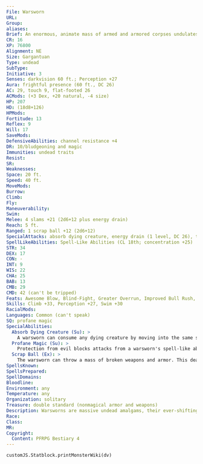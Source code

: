 ```yaml
---
File: Warsworn
URL: 
Group: 
aliases: 
Brief: An enormous, animate mass of armed and armored corpses undulates forth, like a siege tower of steel-girded flesh.
CR: 16
XP: 76800
Alignment: NE
Size: Gargantuan
Type: undead
SubType: 
Initiative: 3
Senses: darkvision 60 ft.; Perception +27
Aura: frightful presence (60 ft., DC 26)
AC: 29, touch 9, flat-footed 26
ACMods: (+3 Dex, +20 natural, -4 size)
HP: 207
HD: (18d8+126)
HPMods: 
Fortitude: 13
Reflex: 9
Will: 17
SaveMods: 
DefensiveAbilities: channel resistance +4
DR: 10/bludgeoning and magic
Immunities: undead traits
Resist: 
SR: 
Weaknesses: 
Space: 20 ft.
Speed: 40 ft.
MoveMods: 
Burrow: 
Climb: 
Fly: 
Maneuverability: 
Swim: 
Melee: 4 slams +21 (2d6+12 plus energy drain)
Reach: 5 ft.
Ranged: 1 scrap ball +12 (2d6+12)
SpecialAttacks: absorb dying creature, energy drain (1 level, DC 26), trample (2d6+18, DC 31)
SpellLikeAbilities: Spell-Like Abilities (CL 18th; concentration +25)  3/day-extended animate objects (7 Medium weapons only), telekinesis (violent thrust, heavy armor only)
STR: 34
DEX: 17
CON: -
INT: 9
WIS: 22
CHA: 25
BAB: 13
CMB: 29
CMD: 42 (can't be tripped)
Feats: Awesome Blow, Blind-Fight, Greater Overrun, Improved Bull Rush, Improved Overrun, Lightning Reflexes, Power Attack, Step Up, Strike Back
Skills: Climb +33, Perception +27, Swim +30
RacialMods: 
Languages: Common (can't speak)
SQ: profane magic
SpecialAbilities:
  Absorb Dying Creature (Su): >
    A warsworn can consume any dying creature by moving into the same space. This immediately kills the creature, absorbs the corpse into the warsworn, and heals the warsworn by an amount equal to the creature's Constitution score. Absorbed corpses can't be resurrected by any effect short of a miracle or wish until the warsworn that consumed them is destroyed.
  Profane Magic (Su): >
    Protection from evil blocks attacks from a warsworn's spell-like abilities. Weapons animated by the warsworn are damaged by channeled energy as if undead.
  Scrap Ball (Ex): >
    The warsworn can throw a mass of broken weapons and armor. This deals an amount of damage equal to 2d6 + the warsworn's Strength modifier, and has a range increment of 20 feet.
SpellsKnown: 
SpellsPrepared: 
SpellDomains: 
Bloodline: 
Environment: any
Temperature: any
Organization: solitary
Treasure: double standard (nonmagical armor and weapons)
Description: Warsworns are massive undead amalgams, their ever-shifting, chaotic bodies composed of countless slain soldiers and their armor and weapons. The shambling, serpentine form of a warsworn creates a grotesque, metallic cacophony as the weapons and armor of countless souls clash as though still in the throes of a never-ending battle. A warsworn forms by the will of a god or goddess of undeath or war, or spontaneously from the bloodlust and wrath of a battlefield of dead soldiers. Once created, a warsworn exists to spread the rage of war, ravage the land, and spread the carnage of battle. A typical warsworn weighs several tons and can reach a height of up to 25 feet. A newly formed one is much smaller, but quickly consumes nearby corpses from a battlefield or mass grave and swells to its full size. It is always hungry for more dying bodies. It prefers to absorb warriors and soldiers, but willingly consumes any suitable humanoid. Its constant grinding motion breaks its component parts, giving it plenty of scrap to hurl at distant foes.
Race: 
Class: 
MR: 
Copyright:
  Content: PFRPG Bestiary 4
---
```

```dataviewjs
customJS.Statblock.printMonsterWiki(dv)
```
